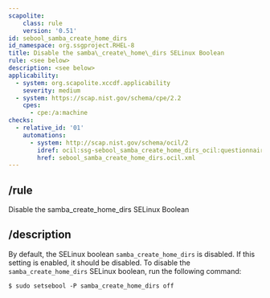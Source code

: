 ```yaml
---
scapolite:
    class: rule
    version: '0.51'
id: sebool_samba_create_home_dirs
id_namespace: org.ssgproject.RHEL-8
title: Disable the samba\_create\_home\_dirs SELinux Boolean
rule: <see below>
description: <see below>
applicability:
  - system: org.scapolite.xccdf.applicability
    severity: medium
  - system: https://scap.nist.gov/schema/cpe/2.2
    cpes:
      - cpe:/a:machine
checks:
  - relative_id: '01'
    automations:
      - system: http://scap.nist.gov/schema/ocil/2
        idref: ocil:ssg-sebool_samba_create_home_dirs_ocil:questionnaire:1
        href: sebool_samba_create_home_dirs.ocil.xml
---
```



## /rule

Disable the samba\_create\_home\_dirs SELinux Boolean

## /description

By
default, the SELinux boolean `samba_create_home_dirs` is disabled. If
this setting is enabled, it should be disabled. To disable the
`samba_create_home_dirs` SELinux boolean, run the following command:

``` 
$ sudo setsebool -P samba_create_home_dirs off
```
